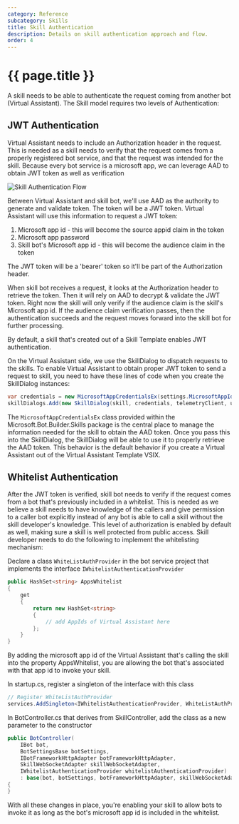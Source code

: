 ```yaml
---
category: Reference
subcategory: Skills
title: Skill Authentication
description: Details on skill authentication approach and flow.
order: 4
---
```


# {{ page.title }}

A skill needs to be able to authenticate the request coming from another bot (Virtual Assistant). The Skill model requires two levels of Authentication:

## JWT Authentication

Virtual Assistant needs to include an Authorization header in the request. This is needed as a skill needs to verify that the request comes from a properly registered bot service, and that the request was intended for the skill. Because every bot service is a microsoft app, we can leverage AAD to obtain JWT token as well as verification

![Skill Authentication Flow]({{site.baseurl}}/assets/images/virtualassistant-skillauthentication.png)

Between Virtual Assistant and skill bot, we'll use AAD as the authority to generate and validate token. The token will be a JWT token. Virtual Assistant will use this information to request a JWT token:
  1. Microsoft app id - this will become the source appid claim in the token
  2. Microsoft app password
  3. Skill bot's Microsoft app id - this will become the audience claim in the token

The JWT token will be a 'bearer' token so it'll be part of the Authorization header.

When skill bot receives a request, it looks at the Authorization header to retrieve the token. Then it will rely on AAD to decrypt & validate the JWT token. Right now the skill will only verify if the audience claim is the skill's Microsoft app id. If the audience claim verification passes, then the authentication succeeds and the request moves forward into the skill bot for further processing.

By default, a skill that's created out of a Skill Template enables JWT authentication. 

On the Virtual Assistant side, we use the SkillDialog to dispatch requests to the skills. To enable Virtual Assistant to obtain proper JWT token to send a request to skill, you need to have these lines of code when you create the SkillDialog instances:

```csharp
var credentials = new MicrosoftAppCredentialsEx(settings.MicrosoftAppId, settings.MicrosoftAppPassword, skill.MSAappId);
skillDialogs.Add(new SkillDialog(skill, credentials, telemetryClient, userState, authDialog));
```

The `MicrosoftAppCredentialsEx` class provided within the Microsoft.Bot.Builder.Skills package is the central place to manage the information needed for the skill to obtain the AAD token. Once you pass this into the SkillDialog, the SkillDialog will be able to use it to properly retrieve the AAD token. This behavior is the default behavior if you create a Virtual Assistant out of the Virtual Assistant Template VSIX.

## Whitelist Authentication

After the JWT token is verified, skill bot needs to verify if the request comes from a bot that's previously included in a whitelist. This is needed as we believe a skill needs to have knowledge of the callers and give permission to a caller bot explicitly instead of any bot is able to call a skill without the skill developer's knowledge. This level of authorization is enabled by default as well, making sure a skill is well protected from public access. Skill developer needs to do the following to implement the whitelisting mechanism:

Declare a class `WhiteListAuthProvider` in the bot service project that implements the interface `IWhitelistAuthenticationProvider`

```csharp
public HashSet<string> AppsWhitelist
{
    get
    {
        return new HashSet<string>
        {
            // add AppIds of Virtual Assistant here
        };
    }
}
```

By adding the microsoft app id of the Virtual Assistant that's calling the skill into the property AppsWhitelist, you are allowing the bot that's associated with that app id to invoke your skill.

In startup.cs, register a singleton of the interface with this class

```csharp
// Register WhiteListAuthProvider
services.AddSingleton<IWhitelistAuthenticationProvider, WhiteListAuthProvider>();
```

In BotController.cs that derives from SkillController, add the class as a new parameter to the constructor

```csharp
public BotController(
    IBot bot,
    BotSettingsBase botSettings,
    IBotFrameworkHttpAdapter botFrameworkHttpAdapter,
    SkillWebSocketAdapter skillWebSocketAdapter,
    IWhitelistAuthenticationProvider whitelistAuthenticationProvider)
    : base(bot, botSettings, botFrameworkHttpAdapter, skillWebSocketAdapter, whitelistAuthenticationProvider)
{
}
```

With all these changes in place, you're enabling your skill to allow bots to invoke it as long as the bot's microsoft app id is included in the whitelist.